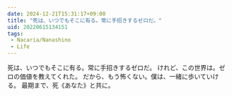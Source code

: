 ```yaml
---
date: 2024-12-21T15:31:17+09:00
title: "死は、いつでもそこに有る。常に手招きするゼロだ。"
uid: 20220615134151
tags:
 - Nacaria/Nanashino
 - Life
---
```


死は、いつでもそこに有る。常に手招きするゼロだ。
けれど、この世界は。ゼロの価値を教えてくれた。
だから、もう怖くない。僕は、一緒に歩いていける。
最期まで、死《あなた》と共に。